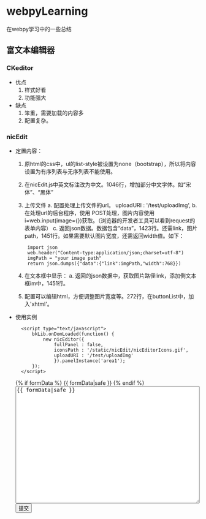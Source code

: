 # webpyLearning
在webpy学习中的一些总结

## 富文本编辑器
### CKeditor
- 优点
    1. 样式好看
    2. 功能强大
- 缺点
    1. 笨重，需要加载的内容多
    2. 配置复杂。
    
### nicEdit
- 定置内容：
    1. 原html的css中，ul的list-style被设置为none（bootstrap），所以将内容设置为有序列表与无序列表不能使用。
    2. 在nicEdit.js中英文标注改为中文。1046行，增加部分中文字体。如“宋体”、“黑体”
    3. 上传文件
        a. 配置处理上传文件的url。 uploadURI : '/test/uploadImg',
        b. 在处理url的后台程序，使用 POST处理，图片内容使用i=web.input(image={})获取。（浏览器的开发者工具可以看到request的表单内容）
        c. 返回json数据。数据包含“data”，1423行。还需link，图片path，1451行。如果需要默认图片宽度，还需返回width值。如下：
            
            import json
            web.header("Content-type:application/json;charset=utf-8")
            imgPath = "your image path"
            return json.dumps({"data":{"link":imgPath,"width":768}})
            
    4. 在文本框中显示：
        a. 返回的json数据中，获取图片路径link，添加倒文本框im中，1451行。
    5. 配置可以编辑html，方便调整图片宽度等。272行，在buttonList中，加入'xhtml'。
- 使用实例

    <!doctype html>
    <html>
    <head>
        <meta http-equiv="Content-Type" content="text/html; charset=utf-8" />
        <script type="text/javascript" src="/static/nicEdit/nicEdit.js"></script>
        <title>test</title>

        <script type="text/javascript">
            bkLib.onDomLoaded(function() {
                new nicEditor({
                    fullPanel : false,
                    iconsPath : '/static/nicEdit/nicEditorIcons.gif',
                    uploadURI : '/test/uploadImg'
                    }).panelInstance('area1');
            });
        </script>    

    </head>
    <body>
        <div class="content">
            {% if formData %}
            {{ formData|safe }}
            {% endif %}
            <form method="post">
                <textarea rows="20" name="formData" id="area1" style="width:100%">{{ formData|safe }}</textarea>
                <input class="btn" type="submit" value="提交" />
            </form>
        </div>
    </body>
    </html>
